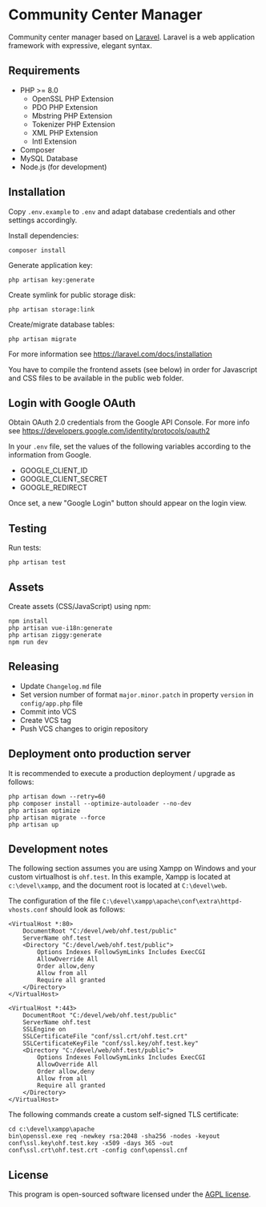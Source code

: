 Community Center Manager
========================

Community center manager based on [Laravel](https://laravel.com/). Laravel is a web application framework with expressive, elegant syntax.

Requirements
------------

* PHP >= 8.0
  * OpenSSL PHP Extension
  * PDO PHP Extension
  * Mbstring PHP Extension
  * Tokenizer PHP Extension
  * XML PHP Extension
  * Intl Extension
* Composer
* MySQL Database
* Node.js (for development)

Installation
------------

Copy `.env.example` to `.env` and adapt database credentials and other settings accordingly.

Install dependencies:

    composer install

Generate application key:

    php artisan key:generate

Create symlink for public storage disk:

    php artisan storage:link

Create/migrate database tables:

    php artisan migrate

For more information see https://laravel.com/docs/installation

You have to compile the frontend assets (see below) in order for Javascript and CSS files to be available in the public web folder.

Login with Google OAuth
-----------------------

Obtain OAuth 2.0 credentials from the Google API Console. For more info see https://developers.google.com/identity/protocols/oauth2

In your `.env` file, set the values of the following variables according to the information from Google.

* GOOGLE_CLIENT_ID
* GOOGLE_CLIENT_SECRET
* GOOGLE_REDIRECT

Once set, a new "Google Login" button should appear on the login view.

Testing
-------

Run tests:

    php artisan test

Assets
------

Create assets (CSS/JavaScript) using npm:

    npm install
    php artisan vue-i18n:generate
    php artisan ziggy:generate
    npm run dev

Releasing
---------

* Update `Changelog.md` file
* Set version number of format `major.minor.patch` in property `version` in `config/app.php` file
* Commit into VCS
* Create VCS tag
* Push VCS changes to origin repository

Deployment onto production server
---------------------------------

It is recommended to execute a production deployment / upgrade as follows:

    php artisan down --retry=60
    php composer install --optimize-autoloader --no-dev
    php artisan optimize
    php artisan migrate --force
    php artisan up

Development notes
-----------------

The following section assumes you are using Xampp on Windows and your custom virtualhost is `ohf.test`.
In this example, Xampp is located at `c:\devel\xampp`, and the document root is located at `C:\devel\web`.

The configuration of the file `C:\devel\xampp\apache\conf\extra\httpd-vhosts.conf` should look as follows:

    <VirtualHost *:80>
        DocumentRoot "C:/devel/web/ohf.test/public"
        ServerName ohf.test
        <Directory "C:/devel/web/ohf.test/public">
            Options Indexes FollowSymLinks Includes ExecCGI
            AllowOverride All
            Order allow,deny
            Allow from all
            Require all granted
        </Directory>
    </VirtualHost>

    <VirtualHost *:443>
        DocumentRoot "C:/devel/web/ohf.test/public"
        ServerName ohf.test
        SSLEngine on
        SSLCertificateFile "conf/ssl.crt/ohf.test.crt"
        SSLCertificateKeyFile "conf/ssl.key/ohf.test.key"
        <Directory "C:/devel/web/ohf.test/public">
            Options Indexes FollowSymLinks Includes ExecCGI
            AllowOverride All
            Order allow,deny
            Allow from all
            Require all granted
        </Directory>
    </VirtualHost>

The following commands create a custom self-signed TLS certificate:

    cd c:\devel\xampp\apache
    bin\openssl.exe req -newkey rsa:2048 -sha256 -nodes -keyout conf\ssl.key\ohf.test.key -x509 -days 365 -out conf\ssl.crt\ohf.test.crt -config conf\openssl.cnf

License
-------

This program is open-sourced software licensed under the [AGPL license](https://www.gnu.org/licenses/agpl-3.0.en.html).
